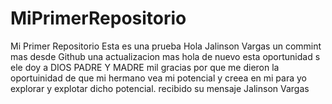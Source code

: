 # MiPrimerRepositorio
Mi Primer Repositorio
Esta es una prueba
Hola Jalinson Vargas
un commint mas desde Github
una actualizacion mas
hola de nuevo esta oportunidad s ele doy a DIOS PADRE  Y MADRE mil gracias por que me dieron la oportuinidad de  que mi hermano vea mi potencial y  creea en mi para yo explorar y explotar dicho potencial.
recibido su mensaje Jalinson Vargas